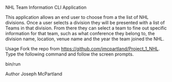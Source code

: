 NHL Team Information CLI Application

This application allows an end user to choose from a the list of NHL divisions. Once a user selects a division they will be presented with a list of Teams in that division. From there they can select a team to fine out specific information for that team, such as what conference they belong to, the division name, location, venue name and the year the team joined the NHL.

Usage
Fork the repo from https://github.com/jmcpartland/Project_1_NHL. Type the following command and follow the screen prompts.

bin/run

Author
Joseph McPartland

